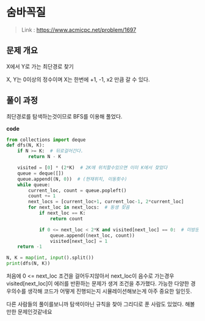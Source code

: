 # 숨바꼭질

> Link : https://www.acmicpc.net/problem/1697

## 문제 개요

X에서 Y로 가는 최단경로 찾기

X, Y는 0이상의 정수이며 X는 한번에 +1, -1, x2 만큼 갈 수 있다.

## 풀이 과정

최단경로를 탐색하는것이므로 BFS를 이용해 풀었다.

**code**

```Python
from collections import deque
def dfs(N, K):
    if N >= K:  # 뒤로걸어간다.
        return N - K

    visited = [0] * (2*K)  # 2K에 위치할수있으면 이미 K에서 찾았다
    queue = deque([])
    queue.append((N, 0))  # (현재위치, 이동횟수)
    while queue:
        current_loc, count = queue.popleft()
        count += 1
        next_locs = [current_loc+1, current_loc-1, 2*current_loc]
        for next_loc in next_locs:  # 동생 찾음
            if next_loc == K:
                return count

            if 0 <= next_loc < 2*K and visited[next_loc] == 0:  # 미방문상태
                queue.append((next_loc, count))
                visited[next_loc] = 1
    return -1

N, K = map(int, input().split())
print(dfs(N, K))
```

처음에 0 <= next_loc 조건을 걸어두지않아서 next_loc이 음수로 가는경우 visited[next_loc]이 에러를 반환하는 문제가 생겨 조건을 추가했다. 가능한 다양한 경우의수를 생각해 코드가 어떻게 진행되는지 시뮬레이션해보는게 아주 중요한 일인듯.

다른 사람들의 풀이를보니까 탐색이아닌 규칙을 찾아 그리디로 푼 사람도 있었다. 해볼만한 문제인것같네요

